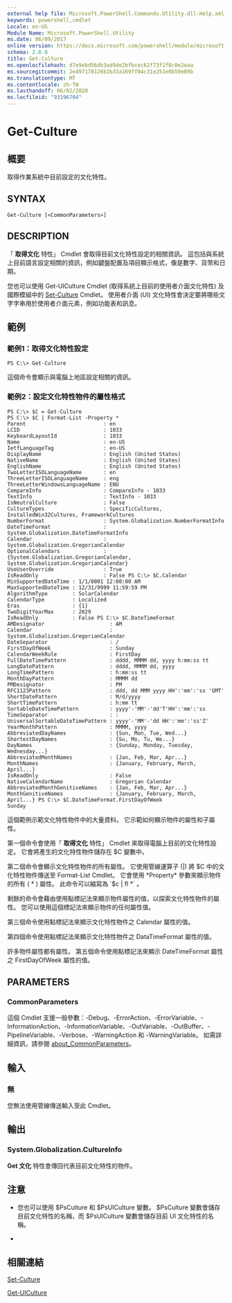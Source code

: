 ```yaml
---
external help file: Microsoft.PowerShell.Commands.Utility.dll-Help.xml
keywords: powershell,cmdlet
Locale: en-US
Module Name: Microsoft.PowerShell.Utility
ms.date: 06/09/2017
online version: https://docs.microsoft.com/powershell/module/microsoft.powershell.utility/get-culture?view=powershell-5.1&WT.mc_id=ps-gethelp
schema: 2.0.0
title: Get-Culture
ms.openlocfilehash: d7e9ebd56db3ad9de2bfbcec62f73f1f8c0e2eaa
ms.sourcegitcommit: 2e497178126b2b33a169ff04c31e251e0b59e89b
ms.translationtype: MT
ms.contentlocale: zh-TW
ms.lasthandoff: 06/02/2020
ms.locfileid: "93196704"
---
```

# Get-Culture

## 概要
取得作業系統中目前設定的文化特性。

## SYNTAX

```
Get-Culture [<CommonParameters>]
```

## DESCRIPTION
「 **取得文化** 特性」 Cmdlet 會取得目前文化特性設定的相關資訊。
這包括與系統上目前語言設定相關的資訊，例如鍵盤配置及項目顯示格式，像是數字、貨幣和日期。

您也可以使用 Get-UICulture Cmdlet (取得系統上目前的使用者介面文化特性) 及國際模組中的 [Set-Culture](https://go.microsoft.com/fwlink/?LinkID=242258) Cmdlet。
使用者介面 (UI) 文化特性會決定要將哪些文字字串用於使用者介面元素，例如功能表和訊息。

## 範例

### 範例1：取得文化特性設定

```
PS C:\> Get-Culture
```

這個命令會顯示與電腦上地區設定相關的資訊。

### 範例2：設定文化特性物件的屬性格式

```
PS C:\> $C = Get-Culture
PS C:\> $C | Format-List -Property *
Parent                         : en
LCID                           : 1033
KeyboardLayoutId               : 1033
Name                           : en-US
IetfLanguageTag                : en-US
DisplayName                    : English (United States)
NativeName                     : English (United States)
EnglishName                    : English (United States)
TwoLetterISOLanguageName       : en
ThreeLetterISOLanguageName     : eng
ThreeLetterWindowsLanguageName : ENU
CompareInfo                    : CompareInfo - 1033
TextInfo                       : TextInfo - 1033
IsNeutralCulture               : False
CultureTypes                   : SpecificCultures, InstalledWin32Cultures, FrameworkCultures
NumberFormat                   : System.Globalization.NumberFormatInfo
DateTimeFormat                 : System.Globalization.DateTimeFormatInfo
Calendar                       : System.Globalization.GregorianCalendar
OptionalCalendars              : {System.Globalization.GregorianCalendar, System.Globalization.GregorianCalendar}
UseUserOverride                : True
IsReadOnly                     : False PS C:\> $C.Calendar
MinSupportedDateTime : 1/1/0001 12:00:00 AM
MaxSupportedDateTime : 12/31/9999 11:59:59 PM
AlgorithmType        : SolarCalendar
CalendarType         : Localized
Eras                 : {1}
TwoDigitYearMax      : 2029
IsReadOnly           : False PS C:\> $C.DateTimeFormat
AMDesignator                     : AM
Calendar                         : System.Globalization.GregorianCalendar
DateSeparator                    : /
FirstDayOfWeek                   : Sunday
CalendarWeekRule                 : FirstDay
FullDateTimePattern              : dddd, MMMM dd, yyyy h:mm:ss tt
LongDatePattern                  : dddd, MMMM dd, yyyy
LongTimePattern                  : h:mm:ss tt
MonthDayPattern                  : MMMM dd
PMDesignator                     : PM
RFC1123Pattern                   : ddd, dd MMM yyyy HH':'mm':'ss 'GMT'
ShortDatePattern                 : M/d/yyyy
ShortTimePattern                 : h:mm tt
SortableDateTimePattern          : yyyy'-'MM'-'dd'T'HH':'mm':'ss
TimeSeparator                    : :
UniversalSortableDateTimePattern : yyyy'-'MM'-'dd HH':'mm':'ss'Z'
YearMonthPattern                 : MMMM, yyyy
AbbreviatedDayNames              : {Sun, Mon, Tue, Wed...}
ShortestDayNames                 : {Su, Mo, Tu, We...}
DayNames                         : {Sunday, Monday, Tuesday, Wednesday...}
AbbreviatedMonthNames            : {Jan, Feb, Mar, Apr...}
MonthNames                       : {January, February, March, April...}
IsReadOnly                       : False
NativeCalendarName               : Gregorian Calendar
AbbreviatedMonthGenitiveNames    : {Jan, Feb, Mar, Apr...}
MonthGenitiveNames               : {January, February, March, April...} PS C:\> $C.DateTimeFormat.FirstDayOfWeek
Sunday
```

這個範例示範文化特性物件中的大量資料。
它示範如何顯示物件的屬性和子屬性。

第一個命令會使用「 **取得文化** 特性」 Cmdlet 來取得電腦上目前的文化特性設定。
它會將產生的文化特性物件儲存在 $C 變數中。

第二個命令會顯示文化特性物件的所有屬性。
它使用管線運算子 (|) 將 $C 中的文化特性物件傳送至 Format-List Cmdlet。
它會使用 *Property* 參數來顯示物件的所有 ( * ) 屬性。
此命令可以縮寫為 `$c | fl *` 。

剩餘的命令會藉由使用點標記法來顯示物件屬性的值，以探索文化特性物件的屬性。
您可以使用這個標記法來顯示物件的任何屬性值。

第三個命令使用點標記法來顯示文化特性物件之 Calendar 屬性的值。

第四個命令使用點標記法來顯示文化特性物件之 DataTimeFormat 屬性的值。

許多物件屬性都有屬性。
第五個命令使用點標記法來顯示 DateTimeFormat 屬性之 FirstDayOfWeek 屬性的值。

## PARAMETERS

### CommonParameters
這個 Cmdlet 支援一般參數：-Debug、-ErrorAction、-ErrorVariable、-InformationAction、-InformationVariable、-OutVariable、-OutBuffer、-PipelineVariable、-Verbose、-WarningAction 和 -WarningVariable。 如需詳細資訊，請參閱 [about_CommonParameters](https://go.microsoft.com/fwlink/?LinkID=113216)。

## 輸入

### 無
您無法使用管線傳送輸入至此 Cmdlet。

## 輸出

### System.Globalization.CultureInfo
**Get 文化** 特性會傳回代表目前文化特性的物件。

## 注意

* 您也可以使用 $PsCulture 和 $PsUICulture 變數。 $PsCulture 變數會儲存目前文化特性的名稱，而 $PsUICulture 變數會儲存目前 UI 文化特性的名稱。

*

## 相關連結

[Set-Culture](/powershell/module/internationalcmdlets/set-culture)

[Get-UICulture](Get-UICulture.md)
